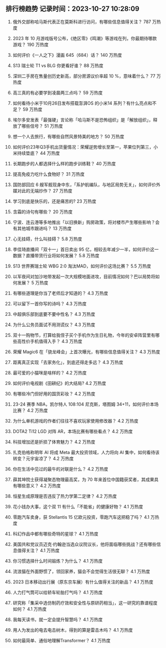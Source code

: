 
## 排行榜趋势 记录时间：2023-10-27 10:28:09
  
  1. 俄外交部称哈马斯代表正在莫斯科进行访问，有哪些信息值得关注？ 787 万热度
    
  2. 2023 年 10 月游戏版号公布，《绝区零》《鸣潮》等游戏在列，你最期待哪款游戏？ 190 万热度
    
  3. 如何评价《一人之下》漫画 645（684）话？ 140 万热度
    
  4. S13 瑞士轮 T1 vs BLG 你更看好谁？ 88 万热度
    
  5. 深圳二手房在售量创历史新高，部分房源议价率超 10 %，意味着什么？ 77 万热度
    
  6. 高三真的有必要学到凌晨两三点吗？ 59 万热度
    
  7. 如何看待小米于10月26日发布搭载澎湃OS 的小米14 系列？有什么亮点和不足？ 59 万热度
    
  8. 埃尔多安发表「最强硬」言论称「哈马斯不是恐怖组织」是「解放组织」，释放了哪些信号？ 51 万热度
    
  9. 想一个人去旅行，有哪些自然风景特美的地方？ 50 万热度
    
  10. 如何评价23年Q3手机出货量情况：荣耀逆势增长至第一，苹果位列第三，小米持续垫底？ 44 万热度
    
  11. 长期跑步的人都选择什么样的跑步训练鞋？ 40 万热度
    
  12. 提高免疫力吃什么食物好？ 31 万热度
    
  13. 国防部回应 6 艘军舰现身中东，「系护航编队，与地区局势无关」，如何评价外媒对此的无端炒作？ 27 万热度
    
  14. 学习到底是快乐的，还是痛苦的? 23 万热度
    
  15. 含霜的诗句有哪些？ 20 万热度
    
  16. 宁波、连云港等多地推出「以旧换新」购房政策，将对楼市产生哪些影响？会有其他城市跟进吗？ 13 万热度
    
  17. 心无挂碍，什么叫挂碍？ 5.8 万热度
    
  18. 李佳琦直播间「双十一」首日卖出 95 亿，相较去年减少一半，如何评价这一数据？直播带货行业将如何发展？ 5.8 万热度
    
  19. S13 世界赛瑞士轮 WBG 2:0 淘汰MAD，如何评价这场比赛？ 5.5 万热度
    
  20. 以军夜间对加沙地带发起一次大规模地面进攻，目前情况如何？巴以局势将如何发展？ 5 万热度
    
  21. 有哪些道理是你当了老师后才知道的？ 4.3 万热度
    
  22. 可以留下一首你写的诗吗？ 4.3 万热度
    
  23. 中超俱乐部到底要不要中性名？ 4.3 万热度
    
  24. 为什么公务员面试不用测谎仪？ 4.3 万热度
    
  25. 双十一购物节，打算给我侄子买个手机作为生日礼物，今年的安卓阵营里有哪些高性价手机值得入手？ 4.3 万热度
    
  26. 荣耀 Magic6 在「骁龙峰会」上首次曝光，有哪些信息值得关注？ 4.3 万热度
    
  27. 距离真正实现「去家务化」，到底还得走多远？ 4.3 万热度
    
  28. 最可爱的小猫咪是啥样的？ 4.2 万热度
    
  29. 如何评价电视剧《田耕纪》的大结局? 4.2 万热度
    
  30. 有哪些冷门但好用的国货彩妆？ 4.2 万热度
    
  31. 23-24 赛季 NBA，凯尔特人 108:104 尼克斯，塔图姆 34+11，如何评价本场比赛？ 4.2 万热度
    
  32. 为什么单机游戏的作者们往往不喜欢玩家使用修改器？ 4.2 万热度
    
  33. DOTA2 Ti12 LGD 对阵 AR，本场比赛有哪些看点？ 4.2 万热度
    
  34. 科技增加还是折损了体育魅力？ 4.2 万热度
    
  35. 扎克伯格称明年 AI 将成 Meta 最大投资领域，人力将向 AI 集中，如何看待该转变？元宇宙凉了？ 4.2 万热度
    
  36. 你在生活中见过的最牛的对联是什么？ 4.2 万热度
    
  37. 薛其坤院士获得凝聚态物理最高奖，为 70 年来首位中国籍获奖者，其成果具有哪些意义？ 4.2 万热度
    
  38. 恒星生成原理是否违反了热力学第二定律？ 4.2 万热度
    
  39. 花小钱办大事，这个双 11 有什么「不能省」的健康好物？ 4.1 万热度
    
  40. 零跑汽车卖身，获 Stellantis 15 亿欧元投资，零跑汽车这把稳了吗？ 4.1 万热度
    
  41. 科幻作品中都有哪些奇特的星球？ 4.1 万热度
    
  42. 美国共和党议员迈克·约翰逊当选众议院议长，他将面临哪些挑战？还有哪些信息值得关注？ 4.1 万热度
    
  43. 你习惯选择什么时间锻炼？为什么？ 4.1 万热度
    
  44. 流浪猫在外面野惯了，领回家养，猫会不会觉得生活很无聊？ 4.1 万热度
    
  45. 2023 日本移动出行展（原东京车展）有什么值得关注的新品？ 4.1 万热度
    
  46. 人力打气筒可以给轿车轮胎打气吗？ 4.1 万热度
    
  47. 研究称「集采中选仿制药疗效和安全性与原研药相当」，这一研究的靠谱程度如何？ 4.1 万热度
    
  48. 我每天读书，就一定会提升智慧吗？ 4.1 万热度
    
  49. 用人为发出的电去电击树木，得到的算是雷击木吗？ 4.1 万热度
    
  50. 如何最简单、通俗地理解Transformer？ 4.1 万热度
    